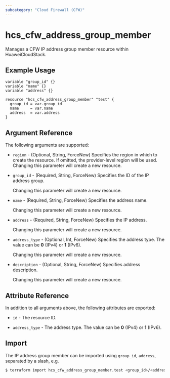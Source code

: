 ```yaml
---
subcategory: "Cloud Firewall (CFW)"
---
```


# hcs_cfw_address_group_member

Manages a CFW IP address group member resource within HuaweiCloudStack.

## Example Usage

```hcl
variable "group_id" {}
variable "name" {}
variable "address" {}

resource "hcs_cfw_address_group_member" "test" {
  group_id = var.group_id
  name     = var.name
  address  = var.address
}
```

## Argument Reference

The following arguments are supported:

* `region` - (Optional, String, ForceNew) Specifies the region in which to create the resource.
  If omitted, the provider-level region will be used. Changing this parameter will create a new resource.

* `group_id` - (Required, String, ForceNew) Specifies the ID of the IP address group.

  Changing this parameter will create a new resource.

* `name` - (Required, String, ForceNew) Specifies the address name.

  Changing this parameter will create a new resource.

* `address` - (Required, String, ForceNew) Specifies the IP address.

  Changing this parameter will create a new resource.

* `address_type` - (Optional, Int, ForceNew) Specifies the address type.
  The value can be **0** (IPv4) or **1** (IPv6).

  Changing this parameter will create a new resource.

* `description` - (Optional, String, ForceNew) Specifies address description.

  Changing this parameter will create a new resource.

## Attribute Reference

In addition to all arguments above, the following attributes are exported:

* `id` - The resource ID.

* `address_type` - The address type. The value can be **0** (IPv4) or **1** (IPv6).

## Import

The IP address group member can be imported using `group_id`, `address`, separated by a slash, e.g.

```bash
$ terraform import hcs_cfw_address_group_member.test <group_id>/<address>
```
